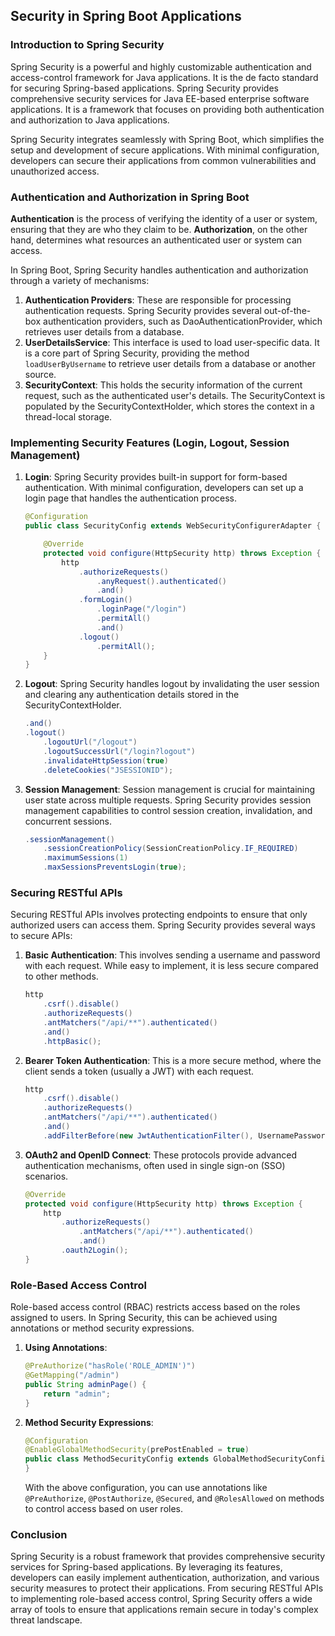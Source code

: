 ## Security in Spring Boot Applications

### Introduction to Spring Security

Spring Security is a powerful and highly customizable authentication and access-control framework for Java applications. It is the de facto standard for securing Spring-based applications. Spring Security provides comprehensive security services for Java EE-based enterprise software applications. It is a framework that focuses on providing both authentication and authorization to Java applications.

Spring Security integrates seamlessly with Spring Boot, which simplifies the setup and development of secure applications. With minimal configuration, developers can secure their applications from common vulnerabilities and unauthorized access.

### Authentication and Authorization in Spring Boot

**Authentication** is the process of verifying the identity of a user or system, ensuring that they are who they claim to be. **Authorization**, on the other hand, determines what resources an authenticated user or system can access.

In Spring Boot, Spring Security handles authentication and authorization through a variety of mechanisms:

1. **Authentication Providers**: These are responsible for processing authentication requests. Spring Security provides several out-of-the-box authentication providers, such as DaoAuthenticationProvider, which retrieves user details from a database.
2. **UserDetailsService**: This interface is used to load user-specific data. It is a core part of Spring Security, providing the method `loadUserByUsername` to retrieve user details from a database or another source.
3. **SecurityContext**: This holds the security information of the current request, such as the authenticated user's details. The SecurityContext is populated by the SecurityContextHolder, which stores the context in a thread-local storage.

### Implementing Security Features (Login, Logout, Session Management)

1. **Login**: Spring Security provides built-in support for form-based authentication. With minimal configuration, developers can set up a login page that handles the authentication process.

   ```java
   @Configuration
   public class SecurityConfig extends WebSecurityConfigurerAdapter {

       @Override
       protected void configure(HttpSecurity http) throws Exception {
           http
               .authorizeRequests()
                   .anyRequest().authenticated()
                   .and()
               .formLogin()
                   .loginPage("/login")
                   .permitAll()
                   .and()
               .logout()
                   .permitAll();
       }
   }
   ```

2. **Logout**: Spring Security handles logout by invalidating the user session and clearing any authentication details stored in the SecurityContextHolder.

   ```java
   .and()
   .logout()
       .logoutUrl("/logout")
       .logoutSuccessUrl("/login?logout")
       .invalidateHttpSession(true)
       .deleteCookies("JSESSIONID");
   ```

3. **Session Management**: Session management is crucial for maintaining user state across multiple requests. Spring Security provides session management capabilities to control session creation, invalidation, and concurrent sessions.

   ```java
   .sessionManagement()
       .sessionCreationPolicy(SessionCreationPolicy.IF_REQUIRED)
       .maximumSessions(1)
       .maxSessionsPreventsLogin(true);
   ```

### Securing RESTful APIs

Securing RESTful APIs involves protecting endpoints to ensure that only authorized users can access them. Spring Security provides several ways to secure APIs:

1. **Basic Authentication**: This involves sending a username and password with each request. While easy to implement, it is less secure compared to other methods.

   ```java
   http
       .csrf().disable()
       .authorizeRequests()
       .antMatchers("/api/**").authenticated()
       .and()
       .httpBasic();
   ```

2. **Bearer Token Authentication**: This is a more secure method, where the client sends a token (usually a JWT) with each request.

   ```java
   http
       .csrf().disable()
       .authorizeRequests()
       .antMatchers("/api/**").authenticated()
       .and()
       .addFilterBefore(new JwtAuthenticationFilter(), UsernamePasswordAuthenticationFilter.class);
   ```

3. **OAuth2 and OpenID Connect**: These protocols provide advanced authentication mechanisms, often used in single sign-on (SSO) scenarios.

   ```java
   @Override
   protected void configure(HttpSecurity http) throws Exception {
       http
           .authorizeRequests()
               .antMatchers("/api/**").authenticated()
               .and()
           .oauth2Login();
   }
   ```

### Role-Based Access Control

Role-based access control (RBAC) restricts access based on the roles assigned to users. In Spring Security, this can be achieved using annotations or method security expressions.

1. **Using Annotations**:

   ```java
   @PreAuthorize("hasRole('ROLE_ADMIN')")
   @GetMapping("/admin")
   public String adminPage() {
       return "admin";
   }
   ```

2. **Method Security Expressions**:

   ```java
   @Configuration
   @EnableGlobalMethodSecurity(prePostEnabled = true)
   public class MethodSecurityConfig extends GlobalMethodSecurityConfiguration {
   }
   ```

   With the above configuration, you can use annotations like `@PreAuthorize`, `@PostAuthorize`, `@Secured`, and `@RolesAllowed` on methods to control access based on user roles.

### Conclusion

Spring Security is a robust framework that provides comprehensive security services for Spring-based applications. By leveraging its features, developers can easily implement authentication, authorization, and various security measures to protect their applications. From securing RESTful APIs to implementing role-based access control, Spring Security offers a wide array of tools to ensure that applications remain secure in today's complex threat landscape.
